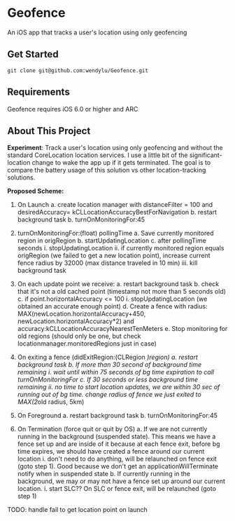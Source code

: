 Geofence
=============

An iOS app that tracks a user's location using only geofencing

## Get Started

```
git clone git@github.com:wendylu/Geofence.git
```

## Requirements

Geofence requires iOS 6.0 or higher and ARC

## About This Project

**Experiment**: Track a user's location using only geofencing and without the standard CoreLocation location services. I use a little bit of the significant-location change to wake the app up if it gets terminated. The goal is to compare the battery usage of this solution vs other location-tracking solutions.

**Proposed Scheme:**

1. On Launch
   a. create location manager with distanceFilter = 100 and desiredAccuracy= kCLLocationAccuracyBestForNavigation
   b. restart background task
   b. turnOnMonitoringFor:45

2. turnOnMonitoringFor:(float) pollingTime
   a. Save currently monitored region in origRegion
   b. startUpdatingLocation
   c. after pollingTime seconds
      i. stopUpdatingLocation 
      	 ii. if currently monitored region equals origRegion (we failed to get a new location point), increase current fence radius by 32000 (max distance traveled in 10 min)
	     iii. kill background task

3. On each update point we receive:
   a. restart background task
   b. check that it's not a old cached point (timestamp not more than 5 seconds old)
   c. if point.horizontalAccuracy <= 100
      i. stopUpdatingLocation (we obtained an accurate enough point)
      d. Create a fence with radius: MAX(newLocation.horizontalAccuracy+450, newLocation.horizontalAccuracy*2) and accuracy:kCLLocationAccuracyNearestTenMeters
      e. Stop monitoring for old regions (should only be one, but check locationmanager.monitoredRegions just in case)

4. On exiting a fence (didExitRegion:(CLRegion *)region)
   a. restart background task
   b. If more than 30 second of background time remaining
      i. wait until within 75 seconds of bg time expiration to call turnOnMonitoringFor
      c. If 30 seconds or less background time remaining
      	 ii. no time to start location updates, we are within 30 sec of running out of bg time. change radius of fence we just exited to MAX(2*old radius, 5km)

5. On Foreground
   a. restart background task
   b. turnOnMonitoringFor:45

6. On Termination (force quit or quit by OS)
   a. If we are not currently running in the background (suspended state). This means we have a fence set up and are inside of it because at each fence  exit, before bg time expires, we should have created a fence around our current location
      i. don't need to do anything, will be relaunched on fence exit (goto step 1). Good because we don't get an applicationWillTerminate notify when in suspended state
      b. If currently running in the background, we may or may not have a fence set up around our current location. 
      	 i. start SLC?? On SLC or fence exit, will be relaunched (goto step 1)

TODO: handle fail to get location point on launch
